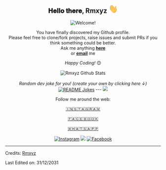 <div align="center">
<h2> 𝐇𝐞𝐥𝐥𝐨 𝐭𝐡𝐞𝐫𝐞, Rmxyz <img src="https://github.com/ABSphreak/ABSphreak/blob/master/gifs/Hi.gif" width="30px"></h2>
</div>

<div align="center" width="50">

<img src="https://thumbs.gfycat.com/CraftyBlaringErmine.webp" alt="Welcome!" width="300"/>

</div>

<div align="center">

You have finally discovered my Github profile. <br>
Please feel free to clone/fork projects, raise issues and submit PRs if you think something could be better. <br>
Ask me anything <a href="https://github.com/Rmxyz/issues/new"><b>here</b></a><br>
or <a href="mailto: saintbocill86@gmail.com"><b>email</b></a> me

<i>Happy Coding!</i> 😊

</div>

<div align="center">

<img align="center" src="https://github-readme-stats.vercel.app/api?username=Rmxyz&include_all_commits=true&count_private=true&show_icons=true&line_height=20&title_color=7A7ADB&icon_color=2234AE&text_color=D3D3D3&bg_color=0,000000,130F40" alt="Rmxyz Github Stats">

</br>
</br>
<i>Random dev joke for you! (create your own by clicking here ↓)</i><br>
<a href="https://readme-jokes.vercel.app"><img align="center" src="https://readme-jokes.vercel.app/api" alt="README Jokes"></a>
---
<Img src="https://thumbs.gfycat.com/ChiefMasculineAmericanwarmblood.webp"/>

Follow me around the web:</i><br>

  <a target="_blank" href="https://www.instagram.com/romi_muh05/">🇮​🇳​🇸​🇹​🇦​🇬​🇷​🇦​🇲​</a> 

  <a target="_blank" href="https://www.facebook.com/Romi Muharam/">🇫​🇦​🇨​🇪​🇧​🇴​🇴​🇰​</a> 

  <a target="_blank" href="https://wa.me/14158912734/">🇼‌🇭‌🇦‌🇹‌🇸‌🇦‌🇵‌🇵‌​</a>

<a href="https://www.instagram.com/romi_muh05" target="_blank"><img src="https://img.shields.io/badge/Instagram-%23E4405F.svg?&style=flat-square&logo=instagram&logoColor=white" alt="Instagram"></a>
<a href="https://wa.me/14158912734/" target="_blank"><img src="https://img.shields.io/badge/WhatsApp-25D366?style=for-the-badge&logo=whatsapp&logoColor=white"></a>
<a href="https://www.facebook.com/Romi Muharam" target="_blank"><img src="https://img.shields.io/badge/Facebook-%231877F2.svg?&style=flat-square&logo=facebook&logoColor=white" alt="Facebook"></a>


</div>

<!-- [🇼‌🇭‌🇦‌🇹‌🇸‌🇦‌🇵‌🇵‌​](https://wa.me/14158912734/) ● [🇮​🇳​🇸​🇹​🇦​🇬​🇷​🇦​🇲​](https://www.instagram.com/romi_muh05/) ● [🇫​🇦​🇨​🇪​🇧​🇴​🇴​🇰​](https://www.facebook.com/Romi MuhaMuharam/)  -->

<!--
**Rmxyz/Rmxyz** is a ✨ _special_ ✨.

Here are some ideas to get you started:

- 🔭 I’m currently working on ...
- 🌱 I’m currently learning ...
- 👯 I’m looking to collaborate on ...
- 🤔 I’m looking for help with ...
- 💬 Ask me about ...
- 📫 How to reach me: ...
- 😄 Pronouns: ...
- ⚡ Fun fact: ...
-->

-----
Credits: [Rmxyz](https://github.com/Rmxyz)

Last Edited on: 31/12/2031
